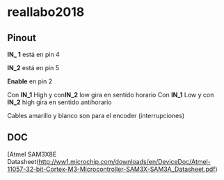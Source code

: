# reallabo2018

## Pinout

**IN_ 1** está en pin 4

**IN_2** está en pin 5 

**Enable** en pin 2

Con **IN_1** High y con**IN_2** low gira en sentido horario
Con **IN_1** Low y con **IN_2** high gira en sentido antihorario

Cables amarillo y blanco son para el encoder (interrupciones)

## DOC
[Atmel SAM3X8E Datasheet(http://ww1.microchip.com/downloads/en/DeviceDoc/Atmel-11057-32-bit-Cortex-M3-Microcontroller-SAM3X-SAM3A_Datasheet.pdf)
